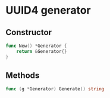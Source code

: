 # UUID4 generator
## Constructor
```go
func New() *Generator {
	return &Generator{}
}
```

## Methods
```go
func (g *Generator) Generate() string
```
